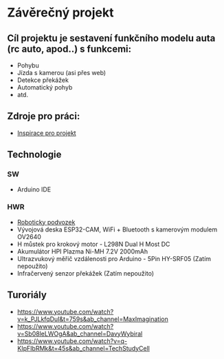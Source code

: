 # Závěrečný projekt
## Cíl projektu je sestavení funkčního modelu auta (rc auto, apod..) s funkcemi:
- Pohybu
- Jízda s kamerou (asi přes web)
- Detekce překážek
- Automatický pohyb
- atd.

## Zdroje pro práci:
- [Inspirace pro projekt](https://www.youtube.com/watch?v=HfQ7lhhgDOk&ab_channel=hashincludeelectronics)

## Technologie
### SW
- Arduino IDE
### HWR
- [Roboticky podvozek](https://dratek.cz/arduino/925-roboticky-podvozek.html?fbclid=IwAR1W0UX3auUpHJxZ4LAlYJNBKFeC09_LZsWB9fi1fB7X1KKGJA9Eo-o43sg)
- Vývojová deska ESP32-CAM, WiFi + Bluetooth s kamerovým modulem OV2640
- H můstek pro krokový motor - L298N Dual H Most DC
- Akumulátor HPI Plazma Ni-MH 7.2V 2000mAh 
- Ultrazvukový měřič vzdálenosti pro Arduino - 5Pin HY-SRF05 (Zatím nepoužito)
- Infračervený senzor překážek (Zatím nepoužito)

## Turoriály
- https://www.youtube.com/watch?v=k_PJLkfqDuI&t=759s&ab_channel=MaxImagination
- https://www.youtube.com/watch?v=Sb08leLWOgA&ab_channel=DavyWybiral
- https://www.youtube.com/watch?v=q-KIpFIbRMk&t=45s&ab_channel=TechStudyCell
